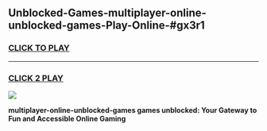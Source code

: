 
## Unblocked-Games-multiplayer-online-unblocked-games-Play-Online-#gx3r1
<h3>
<a href="https://premium.freeplayer.one?title=multiplayer-online-unblocked-games&ref=27F">CLICK TO PLAY</a></h3>
<hr>

<h3>
<a href="https://premium.freeplayer.one?title=multiplayer-online-unblocked-games&ref=27F">CLICK 2 PLAY</a>
  
</h3>

<a href="https://premium.freeplayer.one?title=multiplayer-online-unblocked-games&ref=27F"><img src="https://clearcache.store/games.png"></a>


**multiplayer-online-unblocked-games games unblocked: Your Gateway to Fun and Accessible Online Gaming**

